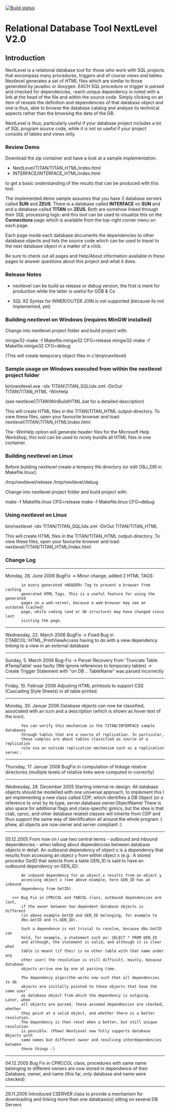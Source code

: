 [![Build status](https://ci.appveyor.com/api/projects/status/f62raqf3kgqivfyu?svg=true)](https://ci.appveyor.com/project/Dirkster99/nextlevel)
# Relational Database Tool NextLevel V2.0

## Introduction

NextLevel is a relational database tool for those who work with SQL
projects that encompass many procedures, triggers and of course
views and tables. Nextlevel generates a set of HTML files which
are similar to those generated by javadoc or doxygen. EACH SQL
procedure or trigger is parsed and checked for dependencies,
-each unique dependency is noted with a link at the head of the
file and within the source code. Simply clicking on an item of
reveals the definition and dependencies of that database object
and one is thus, able to browse the database catalog and analyse
its technical aspects rather than the browsing the data of the DB.

NextLevel is thus, particularly useful if your database project includes
a lot of SQL program source code, while it is not so useful if your
project consists of tables and views only.

### Review Demo

Download the zip container and have a look at a sample implementation:

- NextLevel/TITAN/TITAN_HTML/index.html
- INTERFACE/INTERFACE_HTML/index.html

to get a basic understanding of the results that can be produced with this tool.

The implemented demo sample assumes that you have 2 database servers called
**SUN** and **ZEUS**. There is a database called **INTERFACE** on **SUN** and
and a database called **TITAN** on **ZEUS**. Both are somehow linked through
their SQL processing logic and this tool can be used to visualize this on the
**Connections** page which is available from the top-right corner menu on each
page.

Each page inside each database documents the dependencies to other database objects
and lists the source code which can be used to travel to the next database object
in a matter of a click.

Be sure to check out all pages and Help/About information available in these
pages to answer questions about this project and what it does.

### Release Notes

- nextlevel can be build as release or debug version, the first is ment
  for production while the latter is useful for GDB & Co

- SQL 92 Syntax for INNER/OUTER JOIN is not supported
  (because its not implemented, yet)


### Building nextlevel on Windows (requires MinGW installed)

Change into nextlevel project folder and build project with:

mingw32-make -f Makefile.mingw32 CFG=release
mingw32-make -f Makefile.mingw32 CFG=debug

(This will create temporary object files in c:\tmp\nextlevel)


### Sample usage on Windows executed from within the nextlevel project folder

bin\nextlevel.exe -idx TITAN\TITAN_SQL\idx.xml  -DirOut TITAN\TITAN_HTML -WinHelp

(see nextlevel\TITAN\WinBuildHTML.bat for a detailed description)

This will create HTML files in the TITAN\TITAN_HTML output-directory.
To view these files, open your favourite browser and load:
nextlevel\TITAN\TITAN_HTML\index.html

The -WinHelp option will generate header files for the Microsoft Help Workshop,
this tool can be used to nicely bundle all HTML files in one container.

### Building nextlevel on Linux

Before building nextlevel create a tempory file directory
(or edit OBJ_DIR in Makefile.linux):

/tmp/nextlevel/release
/tmp/nextlevel/debug

Change into nextlevel project folder and build project with:

make -f Makefile.linux CFG=release
make -f Makefile.linux CFG=debug

### Using nextlevel on Linux

bin/nextlevel -idx TITAN/TITAN_SQL/idx.xml  -DirOut TITAN/TITAN_HTML

This will create HTML files in the TITAN/TITAN_HTML output-directory.
To view these files, open your favourite browser and load:
nextlevel/TITAN/TITAN_HTML/index.html

### Change Log

---
Monday, 26. June 2006
           BugFix
           -> Minor change, added 2 HTML TAGS:
           
           
           in every generated <HEADER> Tag to prevent a browser from caching
           generated HTML Tags. This is a useful feature for using the generated
           pages on a web-server, because a web-browser may see an outdated (cached)
           page, while coding (and or db structure) may have changed since last
           visiting the page.

---
Wednesday, 22. March 2006
           BugFix
           -> Fixed Bug in CTABCOL::HTML_PrintViewAccess having to do with a
              view dependency linking to a view in an external database

---
Sunday, 5. March 2006
           Bug-Fix
           -> Parser Recovery from 'Truncate Table #TempTable' was faulty
              (We ignore references to temporary tables)
           -> Create Trigger Statement with "on DB .. TableName" was parsed
              incorrectly

---
Friday, 10. Februar 2006
           Adjusting HTML printouts to support CSS (Cascading Style Sheets)
           in all table printed.

---
Monday, 30. Januar 2006
           Database objects can now be classified, associated with an icon
           and a description (which is shown as hover text of the icon).

           You can verify this mechanism in the TITAN/INTERFACE sample databases
           through tables that are a source of replication. In particular,
           these samples are about tables classified as source of a replication
           rule via an outside replication mechanism such as a replication server.

---
Thursday, 17. Januar 2006
           BugFix in computation of linkage relative directories
           (multiple levels of relative links were computed in-correctly)

---
Wednesday, 28. December 2005
           Starting internal re-design: All database objects should be modelled
           with one universal approach, to implement this I am implementing a
           new class called CDP, which identifies a DB Object (or a reference to
           one) by its type, server.database.owner.ObjectName! There is also space
           for additional flags and class-specific gimics, but the idea is that
           ctab, cproc, and other database related classes will inherite from
           CDP and thus support the same way of identification all around the
           whole program :) phew, all objects are now owner and server compliant :)

---
05.12.2005 From now on I use two central terms - outbound and inbound dependencies -
           when talking about dependencies between database objects in detail.
           An outbound dependency of object x is a dependency that results from
           accessing an object y from within object x
           (e.g.: A stored procedur GetID that selects from a table GEN_ID
                  is said to have an outbound dependency on GEN_ID).

           An inbound dependency for an object x results from an object y
           accessing object x (see above example, here GEN_ID has an inbound
           dependency from GetID).

       >>> Bug Fix in CPRCCOL and TABCOL class, outbound dependencies are lost,
           if the owner between two dependent database objects is different
           (in above example GetID and GEN_ID belonging, for example to
           dbo.GetID and rs.GEN_ID).
           
           Such a dependence is not trivial to resolve, because dbo.GetID can
           hold, for example, a statement such as: SELECT * FROM GEN_ID
           and although, the statement is valid, and although it is clear what
           table is meant (if their is no other table with that name under any
           other user) the resolution is still difficult, mainly, because database
           objects arrive one by one at parsing time.

           The dependency algorithm works now such that all dependencies to db
           objects are initially pointed to those objects that have the same user
           as database object from which the dependency is outgoing. Later, when
           all objects are parsed, these assumed dependencies are checked, whether
           they point at a valid object, and whether there is a better resolution.
           The dependency is then reset when a better, but still unique resolution
           is possible. (Phew) NextLevel now fully supports database Objects with
           same names but different owner and resolving interdependencies between
           these things :)
           

---
04.12.2005 Bug Fix in CPRCCOL class, procedures with same name belonging to
           different owners are now stored in dependence of their Database,
           owner, and name (this far, only database and name were checked)

---
29.11.2005 Introduced CSERVER class to provide a mechanism for downloading
           and linking more than one database(s) sitting on several DB Servers
